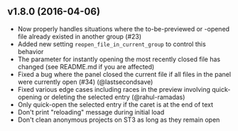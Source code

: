 v1.8.0 (2016-04-06)
-------------------

- Now properly handles situations where the to-be-previewed or -opened file
  already existed in another group (#23)
- Added new setting `reopen_file_in_current_group` to control this behavior
- The parameter for instantly opening the most recently closed file has changed
  (see README.md if you are affected)
- Fixed a bug where the panel closed the current file if all files in the panel
  were currently open (#34) (@lastsecondsave)
- Fixed various edge cases including races in the preview involving quick-
  opening or deleting the selected entry (@rahul-ramadas)
- Only quick-open the selected entry if the caret is at the end of text
- Don't print "reloading" message during initial load
- Don't clean anonymous projects on ST3 as long as they remain open
